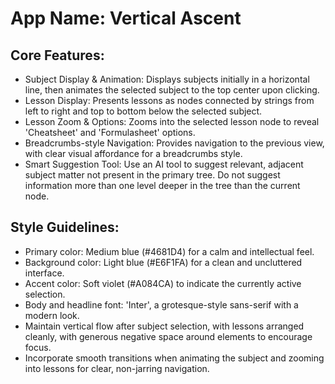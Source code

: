 # **App Name**: Vertical Ascent

## Core Features:

- Subject Display & Animation: Displays subjects initially in a horizontal line, then animates the selected subject to the top center upon clicking.
- Lesson Display: Presents lessons as nodes connected by strings from left to right and top to bottom below the selected subject.
- Lesson Zoom & Options: Zooms into the selected lesson node to reveal 'Cheatsheet' and 'Formulasheet' options.
- Breadcrumbs-style Navigation: Provides navigation to the previous view, with clear visual affordance for a breadcrumbs style.
- Smart Suggestion Tool: Use an AI tool to suggest relevant, adjacent subject matter not present in the primary tree. Do not suggest information more than one level deeper in the tree than the current node.

## Style Guidelines:

- Primary color: Medium blue (#4681D4) for a calm and intellectual feel.
- Background color: Light blue (#E6F1FA) for a clean and uncluttered interface.
- Accent color: Soft violet (#A084CA) to indicate the currently active selection.
- Body and headline font: 'Inter', a grotesque-style sans-serif with a modern look.
- Maintain vertical flow after subject selection, with lessons arranged cleanly, with generous negative space around elements to encourage focus.
- Incorporate smooth transitions when animating the subject and zooming into lessons for clear, non-jarring navigation.